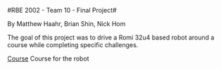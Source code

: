 #RBE 2002 - Team 10 - Final Project#

By Matthew Haahr, Brian Shin, Nick Hom

The goal of this project was to drive a Romi 32u4 based robot around a course while completing specific challenges.

[Course](https://github.com/mjhaahr/RBE_2002-Team_10/blob/main/Course.jpg?raw=true)
Course for the robot
